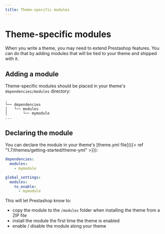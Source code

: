 ```yaml
---
title: Theme-specific modules
---
```


# Theme-specific modules

When you write a theme, you may need to extend Prestashop features. You can do that by adding modules that will be tied to your theme and shipped with it.

## Adding a module

Theme-specific modules should be placed in your theme's `dependencies/modules` directory:

```
.
└── dependencies
│   └── modules
│       └── mymodule
...
```


## Declaring the module

You can declare the module in your theme's [theme.yml file]({{< ref "1.7/themes/getting-started/theme-yml" >}}):

```yaml
dependencies:
  modules:
    - mymodule

global_settings:
  modules:
    to_enable:
      - mymodule
```

This will let Prestashop know to:
- copy the module to the `/modules` folder when installing the theme from a ZIP file
- install the module the first time the theme is enabled
- enable / disable the module along your theme
